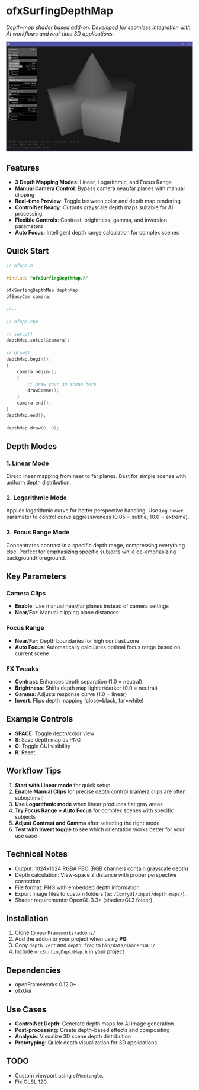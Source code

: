 # ofxSurfingDepthMap

*Depth-map shader based add-on. Developed for seamless integration with AI workflows and real-time 3D applications.*

![](Screenshot.png)

## Features

- **3 Depth Mapping Modes**: Linear, Logarithmic, and Focus Range
- **Manual Camera Control**: Bypass camera near/far planes with manual clipping
- **Real-time Preview**: Toggle between color and depth map rendering
- **ControlNet Ready**: Outputs grayscale depth maps suitable for AI processing
- **Flexible Controls**: Contrast, brightness, gamma, and inversion parameters
- **Auto Focus**: Intelligent depth range calculation for complex scenes

## Quick Start

```cpp
// ofApp.h

#include "ofxSurfingDepthMap.h"

ofxSurfingDepthMap depthMap;
ofEasyCam camera;

//--

// ofApp.cpp

// setup()
depthMap.setup(&camera);

// draw()
depthMap.begin();
{
    camera.begin();
    {
        // Draw your 3D scene here
        drawScene();
    }
    camera.end();
}
depthMap.end();

depthMap.draw(0, 0);
```

## Depth Modes

### 1. Linear Mode
Direct linear mapping from near to far planes. Best for simple scenes with uniform depth distribution.

### 2. Logarithmic Mode  
Applies logarithmic curve for better perspective handling. Use `Log Power` parameter to control curve aggressiveness (0.05 = subtle, 10.0 = extreme).

### 3. Focus Range Mode
Concentrates contrast in a specific depth range, compressing everything else. Perfect for emphasizing specific subjects while de-emphasizing background/foreground.

## Key Parameters

### Camera Clips
- **Enable**: Use manual near/far planes instead of camera settings
- **Near/Far**: Manual clipping plane distances

### Focus Range
- **Near/Far**: Depth boundaries for high contrast zone  
- **Auto Focus**: Automatically calculates optimal focus range based on current scene

### FX Tweaks
- **Contrast**: Enhances depth separation (1.0 = neutral)
- **Brightness**: Shifts depth map lighter/darker (0.0 = neutral)
- **Gamma**: Adjusts response curve (1.0 = linear)
- **Invert**: Flips depth mapping (close=black, far=white)

## Example Controls

- **SPACE**: Toggle depth/color view
- **S**: Save depth map as PNG
- **G**: Toggle GUI visibility
- **R**: Reset

## Workflow Tips

1. **Start with Linear mode** for quick setup
2. **Enable Manual Clips** for precise depth control (camera clips are often suboptimal)
3. **Use Logarithmic mode** when linear produces flat gray areas
4. **Try Focus Range + Auto Focus** for complex scenes with specific subjects
5. **Adjust Contrast and Gamma** after selecting the right mode
6. **Test with Invert toggle** to see which orientation works better for your use case

## Technical Notes

- Output: 1024x1024 RGBA FBO (RGB channels contain grayscale depth)
- Depth calculation: View-space Z distance with proper perspective correction  
- File format: PNG with embedded depth information
- Export image files to custom folders (ie: `/ComfyUI/input/depth-maps/`).
- Shader requirements: OpenGL 3.3+ (shadersGL3 folder)

## Installation

1. Clone to `openFrameworks/addons/`
2. Add the addon to your project when using **PG**
3. Copy `depth.vert` and `depth.frag` to `bin/data/shadersGL3/`
4. Include `ofxSurfingDepthMap.h` in your project

## Dependencies

- openFrameworks 0.12.0+
- ofxGui

## Use Cases

- **ControlNet Depth**: Generate depth maps for AI image generation
- **Post-processing**: Create depth-based effects and compositing
- **Analysis**: Visualize 3D scene depth distribution  
- **Prototyping**: Quick depth visualization for 3D applications

## TODO
- Custom viewport using `ofRectangle`.
- Fix GLSL 120.
